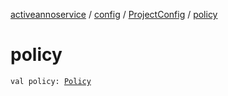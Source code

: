 [activeannoservice](../../index.md) / [config](../index.md) / [ProjectConfig](index.md) / [policy](./policy.md)

# policy

`val policy: `[`Policy`](../-policy/index.md)